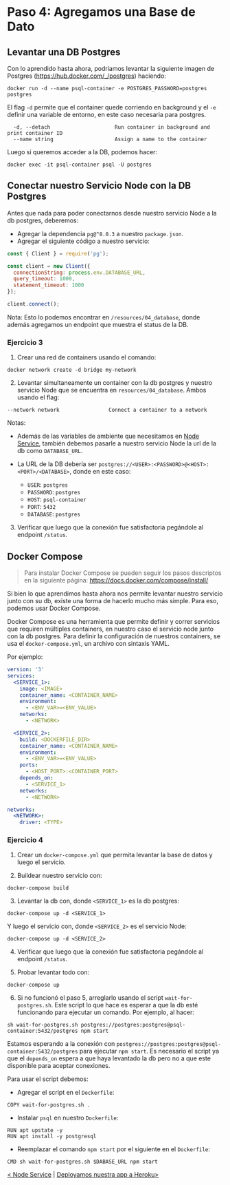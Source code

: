 # Paso 4: Agregamos una Base de Dato

## Levantar una DB Postgres

Con lo aprendido hasta ahora, podríamos levantar la siguiente imagen de Postgres (https://hub.docker.com/_/postgres) haciendo:

```
docker run -d --name psql-container -e POSTGRES_PASSWORD=postgres postgres
```

El flag `-d` permite que el container quede corriendo en background y el `-e` definir una variable de entorno, en este caso necesaria para postgres.

```
  -d, --detach                     Run container in background and print container ID
  --name string                    Assign a name to the container
```

Luego si queremos acceder a la DB, podemos hacer:

```
docker exec -it psql-container psql -U postgres
```

## Conectar nuestro Servicio Node con la DB Postgres

Antes que nada para poder conectarnos desde nuestro servicio Node a la db postgres, deberemos:

- Agregar la dependencia `pg@^8.0.3` a nuestro `package.json`.
- Agregar el siguiente código a nuestro servicio:

```js
const { Client } = require('pg');

const client = new Client({
  connectionString: process.env.DATABASE_URL,
  query_timeout: 1000,
  statement_timeout: 1000
});

client.connect();
```

Nota: Esto lo podemos encontrar en `/resources/04_database`, donde además agregamos un endpoint que muestra el status de la DB.

### Ejercicio 3

1. Crear una red de containers usando el comando:

```
docker network create -d bridge my-network
```

2. Levantar simultaneamente un container con la db postgres y nuestro servicio Node que se encuentra en `resources/04_database`. Ambos usando el flag:

```
--network network                Connect a container to a network
```

Notas:
- Además de las variables de ambiente que necesitamos en [Node Service](03_node_service.md), también debemos pasarle a nuestro servicio Node la url de la db como `DATABASE_URL`.
- La URL de la DB debería ser `postgres://<USER>:<PASSWORD>@<HOST>:<PORT>/<DATABASE>`, donde en este caso:

  - `USER`: `postgres`
  - `PASSWORD`: `postgres`
  - `HOST`: `psql-container`
  - `PORT`: `5432`
  - `DATABASE`: `postgres`

3. Verificar que luego que la conexión fue satisfactoria pegándole al endpoint `/status`.

## Docker Compose

> Para instalar Docker Compose se pueden seguir los pasos descriptos en la siguiente página: https://docs.docker.com/compose/install/

Si bien lo que aprendimos hasta ahora nos permite levantar nuestro servicio junto con su db, existe una forma de hacerlo mucho más simple. Para eso, podemos usar Docker Compose.

Docker Compose es una herramienta que permite definir y correr servicios que requiren múltiples containers, en nuestro caso el servicio node junto con la db postgres. Para definir la configuración de nuestros containers, se usa el `docker-compose.yml`, un archivo con sintaxis YAML.

Por ejemplo:

```yaml
version: '3'
services: 
  <SERVICE_1>:
    image: <IMAGE>
    container_name: <CONTAINER_NAME>
    environment:
      - <ENV_VAR>=<ENV_VALUE>
    networks:
      - <NETWORK>

  <SERVICE_2>:
    build: <DOCKERFILE_DIR>
    container_name: <CONTAINER_NAME>
    environment:
      - <ENV_VAR>=<ENV_VALUE>
    ports:
      - <HOST_PORT>:<CONTAINER_PORT>
    depends_on:
      - <SERVICE_1>
    networks:
      - <NETWORK>

networks:
  <NETWORK>:
    driver: <TYPE>
```

### Ejercicio 4

1. Crear un `docker-compose.yml` que permita levantar la base de datos y luego el servicio.

2. Buildear nuestro servicio con:

```
docker-compose build
```

3. Levantar la db con, donde `<SERVICE_1>` es la db postgres:

```
docker-compose up -d <SERVICE_1>
```

Y luego el servicio con, donde `<SERVICE_2>` es el servicio Node:

```
docker-compose up -d <SERVICE_2>
```

4. Verificar que luego que la conexión fue satisfactoria pegándole al endpoint `/status`.

5. Probar levantar todo con:

```
docker-compose up
```

6. Si no funcionó el paso 5, arreglarlo usando el script `wait-for-postgres.sh`. Este script lo que hace es esperar a que la db esté funcionando para ejecutar un comando. Por ejemplo, al hacer:

```
sh wait-for-postgres.sh postgres://postgres:postgres@psql-container:5432/postgres npm start
```

Estamos esperando a la conexión con `postgres://postgres:postgres@psql-container:5432/postgres` para ejecutar `npm start`. Es necesario el script ya que el `depends_on` espera a que haya levantado la db pero no a que este disponible para aceptar conexiones. 

Para usar el script debemos:

- Agregar el script en el `Dockerfile`:
```
COPY wait-for-postgres.sh .
```
-  Instalar `psql` en nuestro `Dockerfile`:
```
RUN apt upstate -y
RUN apt install -y postgresql
```
- Reemplazar el comando `npm start` por el siguiente en el `Dockerfile`:
```
CMD sh wait-for-postgres.sh $DABASE_URL npm start
```


[< Node Service](03_node_service.md) | [ Deployamos nuestra app a Heroku>](05_heroku.md)
